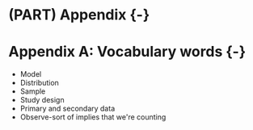 # (PART) Appendix {-}

# Appendix A: Vocabulary words {-}

* Model   
* Distribution    
* Sample   
* Study design    
* Primary and secondary data   
* Observe-sort of implies that we're counting   

